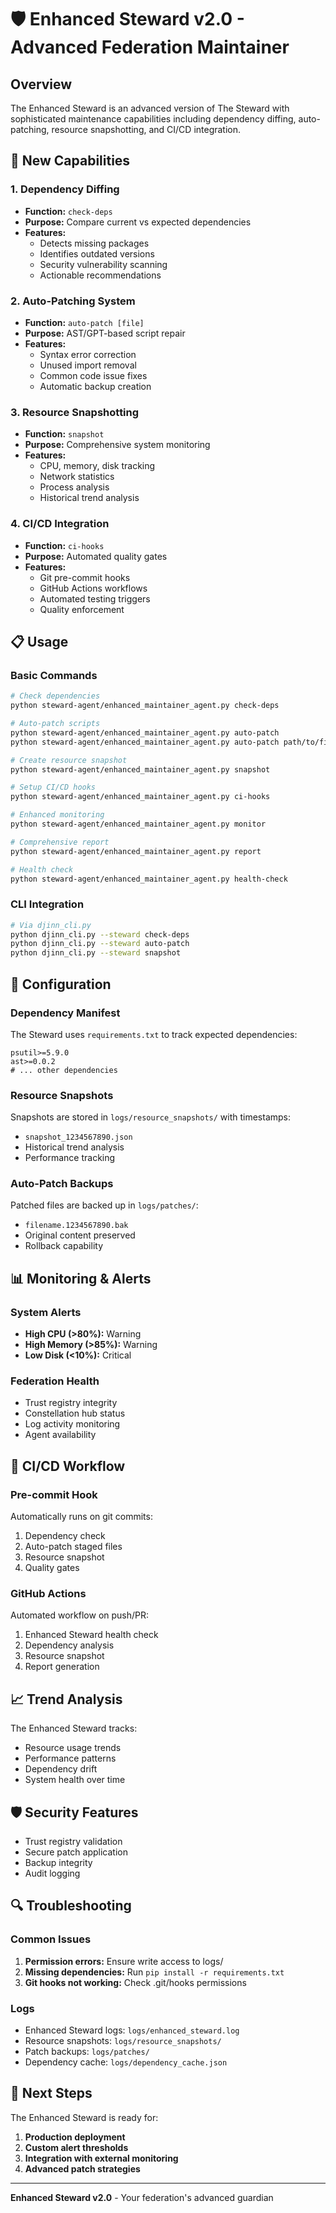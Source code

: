 # 🛡️ Enhanced Steward v2.0 - Advanced Federation Maintainer

## Overview
The Enhanced Steward is an advanced version of The Steward with sophisticated maintenance capabilities including dependency diffing, auto-patching, resource snapshotting, and CI/CD integration.

## 🚀 New Capabilities

### 1. Dependency Diffing
- **Function:** `check-deps`
- **Purpose:** Compare current vs expected dependencies
- **Features:**
  - Detects missing packages
  - Identifies outdated versions
  - Security vulnerability scanning
  - Actionable recommendations

### 2. Auto-Patching System
- **Function:** `auto-patch [file]`
- **Purpose:** AST/GPT-based script repair
- **Features:**
  - Syntax error correction
  - Unused import removal
  - Common code issue fixes
  - Automatic backup creation

### 3. Resource Snapshotting
- **Function:** `snapshot`
- **Purpose:** Comprehensive system monitoring
- **Features:**
  - CPU, memory, disk tracking
  - Network statistics
  - Process analysis
  - Historical trend analysis

### 4. CI/CD Integration
- **Function:** `ci-hooks`
- **Purpose:** Automated quality gates
- **Features:**
  - Git pre-commit hooks
  - GitHub Actions workflows
  - Automated testing triggers
  - Quality enforcement

## 📋 Usage

### Basic Commands
```bash
# Check dependencies
python steward-agent/enhanced_maintainer_agent.py check-deps

# Auto-patch scripts
python steward-agent/enhanced_maintainer_agent.py auto-patch
python steward-agent/enhanced_maintainer_agent.py auto-patch path/to/file.py

# Create resource snapshot
python steward-agent/enhanced_maintainer_agent.py snapshot

# Setup CI/CD hooks
python steward-agent/enhanced_maintainer_agent.py ci-hooks

# Enhanced monitoring
python steward-agent/enhanced_maintainer_agent.py monitor

# Comprehensive report
python steward-agent/enhanced_maintainer_agent.py report

# Health check
python steward-agent/enhanced_maintainer_agent.py health-check
```

### CLI Integration
```bash
# Via djinn_cli.py
python djinn_cli.py --steward check-deps
python djinn_cli.py --steward auto-patch
python djinn_cli.py --steward snapshot
```

## 🔧 Configuration

### Dependency Manifest
The Steward uses `requirements.txt` to track expected dependencies:
```
psutil>=5.9.0
ast>=0.0.2
# ... other dependencies
```

### Resource Snapshots
Snapshots are stored in `logs/resource_snapshots/` with timestamps:
- `snapshot_1234567890.json`
- Historical trend analysis
- Performance tracking

### Auto-Patch Backups
Patched files are backed up in `logs/patches/`:
- `filename.1234567890.bak`
- Original content preserved
- Rollback capability

## 📊 Monitoring & Alerts

### System Alerts
- **High CPU (>80%):** Warning
- **High Memory (>85%):** Warning
- **Low Disk (<10%):** Critical

### Federation Health
- Trust registry integrity
- Constellation hub status
- Log activity monitoring
- Agent availability

## 🔄 CI/CD Workflow

### Pre-commit Hook
Automatically runs on git commits:
1. Dependency check
2. Auto-patch staged files
3. Resource snapshot
4. Quality gates

### GitHub Actions
Automated workflow on push/PR:
1. Enhanced Steward health check
2. Dependency analysis
3. Resource snapshot
4. Report generation

## 📈 Trend Analysis

The Enhanced Steward tracks:
- Resource usage trends
- Performance patterns
- Dependency drift
- System health over time

## 🛡️ Security Features

- Trust registry validation
- Secure patch application
- Backup integrity
- Audit logging

## 🔍 Troubleshooting

### Common Issues
1. **Permission errors:** Ensure write access to logs/
2. **Missing dependencies:** Run `pip install -r requirements.txt`
3. **Git hooks not working:** Check .git/hooks permissions

### Logs
- Enhanced Steward logs: `logs/enhanced_steward.log`
- Resource snapshots: `logs/resource_snapshots/`
- Patch backups: `logs/patches/`
- Dependency cache: `logs/dependency_cache.json`

## 🚀 Next Steps

The Enhanced Steward is ready for:
1. **Production deployment**
2. **Custom alert thresholds**
3. **Integration with external monitoring**
4. **Advanced patch strategies**

---

**Enhanced Steward v2.0** - Your federation's advanced guardian

